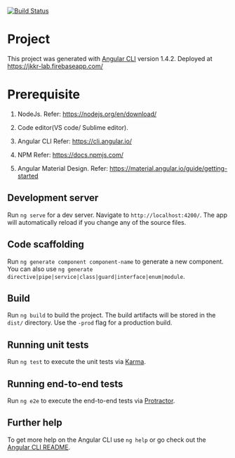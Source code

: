 [![Build Status](https://travis-ci.org/karthikkumar1996/angular.svg?branch=master)](https://travis-ci.org/karthikkumar1996/angular)
# Project

This project was generated with [Angular CLI](https://github.com/angular/angular-cli) version 1.4.2.
Deployed at https://jkkr-lab.firebaseapp.com/
# Prerequisite 
1) NodeJs.
    Refer: https://nodejs.org/en/download/
2) Code editor(VS code/ Sublime editor).

3) Angular CLI
    Refer: https://cli.angular.io/
4) NPM
    Refer: https://docs.npmjs.com/ 
5) Angular Material Design.
   Refer:  https://material.angular.io/guide/getting-started

## Development server

Run `ng serve` for a dev server. Navigate to `http://localhost:4200/`. The app will automatically reload if you change any of the source files.

## Code scaffolding

Run `ng generate component component-name` to generate a new component. You can also use `ng generate directive|pipe|service|class|guard|interface|enum|module`.

## Build

Run `ng build` to build the project. The build artifacts will be stored in the `dist/` directory. Use the `-prod` flag for a production build.

## Running unit tests

Run `ng test` to execute the unit tests via [Karma](https://karma-runner.github.io).

## Running end-to-end tests

Run `ng e2e` to execute the end-to-end tests via [Protractor](http://www.protractortest.org/).

## Further help

To get more help on the Angular CLI use `ng help` or go check out the [Angular CLI README](https://github.com/angular/angular-cli/blob/master/README.md).
